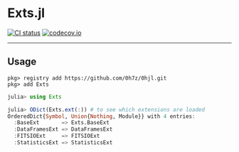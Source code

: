 #	Exts.jl
[![CI status](https://github.com/0h7z/Exts.jl/actions/workflows/CI.yml/badge.svg)](https://github.com/0h7z/Exts.jl/actions/workflows/CI.yml)
[![codecov.io](https://codecov.io/gh/0h7z/Exts.jl/branch/master/graph/badge.svg)](https://app.codecov.io/gh/0h7z/Exts.jl)

*****
##	Usage
```julia-repl
pkg> registry add https://github.com/0h7z/0hjl.git
pkg> add Exts
```

```julia
julia> using Exts

julia> ODict(Exts.ext(:)) # to see which extensions are loaded
OrderedDict{Symbol, Union{Nothing, Module}} with 4 entries:
  :BaseExt       => Exts.BaseExt
  :DataFramesExt => DataFramesExt
  :FITSIOExt     => FITSIOExt
  :StatisticsExt => StatisticsExt
```

